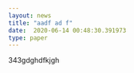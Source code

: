 ```yaml
---
layout: news
title: "aadf ad f"
date:  2020-06-14 00:48:30.391973
type: paper
---
```


343gdghdfkjgh
